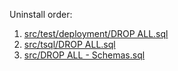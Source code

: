 Uninstall order:  
 1. [src/test/deployment/DROP ALL.sql](https://github.com/qalocate/qalgeohash-tsql/blob/main/src/test/deployment/DROP%20ALL.sql)  
 2. [src/tsql/DROP ALL.sql](https://github.com/qalocate/qalgeohash-tsql/blob/main/src/tsql/deployment/DROP%20ALL.sql)  
 3. [src/DROP ALL - Schemas.sql](https://github.com/qalocate/qalgeohash-tsql/blob/main/deployment/DROP%20ALL%20-%20Schemas.sql)  
